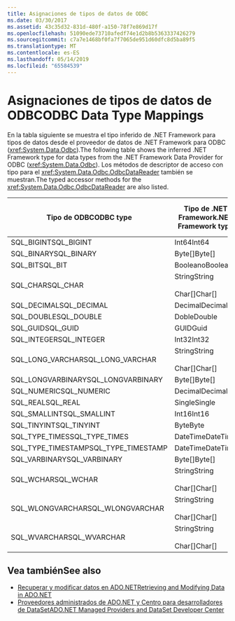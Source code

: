 ```yaml
---
title: Asignaciones de tipos de datos de ODBC
ms.date: 03/30/2017
ms.assetid: 43c35d32-831d-480f-a150-78f7e869d17f
ms.openlocfilehash: 51090ede73710afedf74e1d2b8b5363337426279
ms.sourcegitcommit: c7a7e1468bf0fa7f7065de951d60dfc8d5ba89f5
ms.translationtype: MT
ms.contentlocale: es-ES
ms.lasthandoff: 05/14/2019
ms.locfileid: "65584539"
---
```

# <a name="odbc-data-type-mappings"></a><span data-ttu-id="4b65e-102">Asignaciones de tipos de datos de ODBC</span><span class="sxs-lookup"><span data-stu-id="4b65e-102">ODBC Data Type Mappings</span></span>
<span data-ttu-id="4b65e-103">En la tabla siguiente se muestra el tipo inferido de .NET Framework para tipos de datos desde el proveedor de datos de .NET Framework para ODBC (<xref:System.Data.Odbc>).</span><span class="sxs-lookup"><span data-stu-id="4b65e-103">The following table shows the inferred .NET Framework type for data types from the .NET Framework Data Provider for ODBC (<xref:System.Data.Odbc>).</span></span> <span data-ttu-id="4b65e-104">Los métodos de descriptor de acceso con tipo para el <xref:System.Data.Odbc.OdbcDataReader> también se muestran.</span><span class="sxs-lookup"><span data-stu-id="4b65e-104">The typed accessor methods for the <xref:System.Data.Odbc.OdbcDataReader> are also listed.</span></span>  
  
|<span data-ttu-id="4b65e-105">Tipo de ODBC</span><span class="sxs-lookup"><span data-stu-id="4b65e-105">ODBC type</span></span>|<span data-ttu-id="4b65e-106">Tipo de .NET Framework</span><span class="sxs-lookup"><span data-stu-id="4b65e-106">.NET Framework type</span></span>|<span data-ttu-id="4b65e-107">Descriptor de acceso de tipo de .NET framework</span><span class="sxs-lookup"><span data-stu-id="4b65e-107">.NET Framework typed accessor</span></span>|  
|---------------|----------------------------------------------------------------------|--------------------------------------------------------------------------------|  
|<span data-ttu-id="4b65e-108">SQL_BIGINT</span><span class="sxs-lookup"><span data-stu-id="4b65e-108">SQL_BIGINT</span></span>|<span data-ttu-id="4b65e-109">Int64</span><span class="sxs-lookup"><span data-stu-id="4b65e-109">Int64</span></span>|<span data-ttu-id="4b65e-110">GetInt64()</span><span class="sxs-lookup"><span data-stu-id="4b65e-110">GetInt64()</span></span>|  
|<span data-ttu-id="4b65e-111">SQL_BINARY</span><span class="sxs-lookup"><span data-stu-id="4b65e-111">SQL_BINARY</span></span>|<span data-ttu-id="4b65e-112">Byte[]</span><span class="sxs-lookup"><span data-stu-id="4b65e-112">Byte[]</span></span>|<span data-ttu-id="4b65e-113">GetBytes()</span><span class="sxs-lookup"><span data-stu-id="4b65e-113">GetBytes()</span></span>|  
|<span data-ttu-id="4b65e-114">SQL_BIT</span><span class="sxs-lookup"><span data-stu-id="4b65e-114">SQL_BIT</span></span>|<span data-ttu-id="4b65e-115">Booleano</span><span class="sxs-lookup"><span data-stu-id="4b65e-115">Boolean</span></span>|<span data-ttu-id="4b65e-116">GetBoolean()</span><span class="sxs-lookup"><span data-stu-id="4b65e-116">GetBoolean()</span></span>|  
|<span data-ttu-id="4b65e-117">SQL_CHAR</span><span class="sxs-lookup"><span data-stu-id="4b65e-117">SQL_CHAR</span></span>|<span data-ttu-id="4b65e-118">String</span><span class="sxs-lookup"><span data-stu-id="4b65e-118">String</span></span><br /><br /> <span data-ttu-id="4b65e-119">Char[]</span><span class="sxs-lookup"><span data-stu-id="4b65e-119">Char[]</span></span>|<span data-ttu-id="4b65e-120">GetString()</span><span class="sxs-lookup"><span data-stu-id="4b65e-120">GetString()</span></span><br /><br /> <span data-ttu-id="4b65e-121">GetChars()</span><span class="sxs-lookup"><span data-stu-id="4b65e-121">GetChars()</span></span>|  
|<span data-ttu-id="4b65e-122">SQL_DECIMAL</span><span class="sxs-lookup"><span data-stu-id="4b65e-122">SQL_DECIMAL</span></span>|<span data-ttu-id="4b65e-123">Decimal</span><span class="sxs-lookup"><span data-stu-id="4b65e-123">Decimal</span></span>|<span data-ttu-id="4b65e-124">GetDecimal()</span><span class="sxs-lookup"><span data-stu-id="4b65e-124">GetDecimal()</span></span>|  
|<span data-ttu-id="4b65e-125">SQL_DOUBLE</span><span class="sxs-lookup"><span data-stu-id="4b65e-125">SQL_DOUBLE</span></span>|<span data-ttu-id="4b65e-126">Doble</span><span class="sxs-lookup"><span data-stu-id="4b65e-126">Double</span></span>|<span data-ttu-id="4b65e-127">GetDouble()</span><span class="sxs-lookup"><span data-stu-id="4b65e-127">GetDouble()</span></span>|  
|<span data-ttu-id="4b65e-128">SQL_GUID</span><span class="sxs-lookup"><span data-stu-id="4b65e-128">SQL_GUID</span></span>|<span data-ttu-id="4b65e-129">GUID</span><span class="sxs-lookup"><span data-stu-id="4b65e-129">Guid</span></span>|<span data-ttu-id="4b65e-130">GetGuid()</span><span class="sxs-lookup"><span data-stu-id="4b65e-130">GetGuid()</span></span>|  
|<span data-ttu-id="4b65e-131">SQL_INTEGER</span><span class="sxs-lookup"><span data-stu-id="4b65e-131">SQL_INTEGER</span></span>|<span data-ttu-id="4b65e-132">Int32</span><span class="sxs-lookup"><span data-stu-id="4b65e-132">Int32</span></span>|<span data-ttu-id="4b65e-133">GetInt32()</span><span class="sxs-lookup"><span data-stu-id="4b65e-133">GetInt32()</span></span>|  
|<span data-ttu-id="4b65e-134">SQL_LONG_VARCHAR</span><span class="sxs-lookup"><span data-stu-id="4b65e-134">SQL_LONG_VARCHAR</span></span>|<span data-ttu-id="4b65e-135">String</span><span class="sxs-lookup"><span data-stu-id="4b65e-135">String</span></span><br /><br /> <span data-ttu-id="4b65e-136">Char[]</span><span class="sxs-lookup"><span data-stu-id="4b65e-136">Char[]</span></span>|<span data-ttu-id="4b65e-137">GetString()</span><span class="sxs-lookup"><span data-stu-id="4b65e-137">GetString()</span></span><br /><br /> <span data-ttu-id="4b65e-138">GetChars()</span><span class="sxs-lookup"><span data-stu-id="4b65e-138">GetChars()</span></span>|  
|<span data-ttu-id="4b65e-139">SQL_LONGVARBINARY</span><span class="sxs-lookup"><span data-stu-id="4b65e-139">SQL_LONGVARBINARY</span></span>|<span data-ttu-id="4b65e-140">Byte[]</span><span class="sxs-lookup"><span data-stu-id="4b65e-140">Byte[]</span></span>|<span data-ttu-id="4b65e-141">GetBytes()</span><span class="sxs-lookup"><span data-stu-id="4b65e-141">GetBytes()</span></span>|  
|<span data-ttu-id="4b65e-142">SQL_NUMERIC</span><span class="sxs-lookup"><span data-stu-id="4b65e-142">SQL_NUMERIC</span></span>|<span data-ttu-id="4b65e-143">Decimal</span><span class="sxs-lookup"><span data-stu-id="4b65e-143">Decimal</span></span>|<span data-ttu-id="4b65e-144">GetDecimal()</span><span class="sxs-lookup"><span data-stu-id="4b65e-144">GetDecimal()</span></span>|  
|<span data-ttu-id="4b65e-145">SQL_REAL</span><span class="sxs-lookup"><span data-stu-id="4b65e-145">SQL_REAL</span></span>|<span data-ttu-id="4b65e-146">Single</span><span class="sxs-lookup"><span data-stu-id="4b65e-146">Single</span></span>|<span data-ttu-id="4b65e-147">GetFloat()</span><span class="sxs-lookup"><span data-stu-id="4b65e-147">GetFloat()</span></span>|  
|<span data-ttu-id="4b65e-148">SQL_SMALLINT</span><span class="sxs-lookup"><span data-stu-id="4b65e-148">SQL_SMALLINT</span></span>|<span data-ttu-id="4b65e-149">Int16</span><span class="sxs-lookup"><span data-stu-id="4b65e-149">Int16</span></span>|<span data-ttu-id="4b65e-150">GetInt16()</span><span class="sxs-lookup"><span data-stu-id="4b65e-150">GetInt16()</span></span>|  
|<span data-ttu-id="4b65e-151">SQL_TINYINT</span><span class="sxs-lookup"><span data-stu-id="4b65e-151">SQL_TINYINT</span></span>|<span data-ttu-id="4b65e-152">Byte</span><span class="sxs-lookup"><span data-stu-id="4b65e-152">Byte</span></span>|<span data-ttu-id="4b65e-153">GetByte()</span><span class="sxs-lookup"><span data-stu-id="4b65e-153">GetByte()</span></span>|  
|<span data-ttu-id="4b65e-154">SQL_TYPE_TIMES</span><span class="sxs-lookup"><span data-stu-id="4b65e-154">SQL_TYPE_TIMES</span></span>|<span data-ttu-id="4b65e-155">DateTime</span><span class="sxs-lookup"><span data-stu-id="4b65e-155">DateTime</span></span>|<span data-ttu-id="4b65e-156">GetDateTime()</span><span class="sxs-lookup"><span data-stu-id="4b65e-156">GetDateTime()</span></span>|  
|<span data-ttu-id="4b65e-157">SQL_TYPE_TIMESTAMP</span><span class="sxs-lookup"><span data-stu-id="4b65e-157">SQL_TYPE_TIMESTAMP</span></span>|<span data-ttu-id="4b65e-158">DateTime</span><span class="sxs-lookup"><span data-stu-id="4b65e-158">DateTime</span></span>|<span data-ttu-id="4b65e-159">GetDateTime()</span><span class="sxs-lookup"><span data-stu-id="4b65e-159">GetDateTime()</span></span>|  
|<span data-ttu-id="4b65e-160">SQL_VARBINARY</span><span class="sxs-lookup"><span data-stu-id="4b65e-160">SQL_VARBINARY</span></span>|<span data-ttu-id="4b65e-161">Byte[]</span><span class="sxs-lookup"><span data-stu-id="4b65e-161">Byte[]</span></span>|<span data-ttu-id="4b65e-162">GetBytes()</span><span class="sxs-lookup"><span data-stu-id="4b65e-162">GetBytes()</span></span>|  
|<span data-ttu-id="4b65e-163">SQL_WCHAR</span><span class="sxs-lookup"><span data-stu-id="4b65e-163">SQL_WCHAR</span></span>|<span data-ttu-id="4b65e-164">String</span><span class="sxs-lookup"><span data-stu-id="4b65e-164">String</span></span><br /><br /> <span data-ttu-id="4b65e-165">Char[]</span><span class="sxs-lookup"><span data-stu-id="4b65e-165">Char[]</span></span>|<span data-ttu-id="4b65e-166">GetString()</span><span class="sxs-lookup"><span data-stu-id="4b65e-166">GetString()</span></span><br /><br /> <span data-ttu-id="4b65e-167">GetChars()</span><span class="sxs-lookup"><span data-stu-id="4b65e-167">GetChars()</span></span>|  
|<span data-ttu-id="4b65e-168">SQL_WLONGVARCHAR</span><span class="sxs-lookup"><span data-stu-id="4b65e-168">SQL_WLONGVARCHAR</span></span>|<span data-ttu-id="4b65e-169">String</span><span class="sxs-lookup"><span data-stu-id="4b65e-169">String</span></span><br /><br /> <span data-ttu-id="4b65e-170">Char[]</span><span class="sxs-lookup"><span data-stu-id="4b65e-170">Char[]</span></span>|<span data-ttu-id="4b65e-171">GetString()</span><span class="sxs-lookup"><span data-stu-id="4b65e-171">GetString()</span></span><br /><br /> <span data-ttu-id="4b65e-172">GetChars()</span><span class="sxs-lookup"><span data-stu-id="4b65e-172">GetChars()</span></span>|  
|<span data-ttu-id="4b65e-173">SQL_WVARCHAR</span><span class="sxs-lookup"><span data-stu-id="4b65e-173">SQL_WVARCHAR</span></span>|<span data-ttu-id="4b65e-174">String</span><span class="sxs-lookup"><span data-stu-id="4b65e-174">String</span></span><br /><br /> <span data-ttu-id="4b65e-175">Char[]</span><span class="sxs-lookup"><span data-stu-id="4b65e-175">Char[]</span></span>|<span data-ttu-id="4b65e-176">GetString()</span><span class="sxs-lookup"><span data-stu-id="4b65e-176">GetString()</span></span><br /><br /> <span data-ttu-id="4b65e-177">GetChars()</span><span class="sxs-lookup"><span data-stu-id="4b65e-177">GetChars()</span></span>|  
  
## <a name="see-also"></a><span data-ttu-id="4b65e-178">Vea también</span><span class="sxs-lookup"><span data-stu-id="4b65e-178">See also</span></span>

- [<span data-ttu-id="4b65e-179">Recuperar y modificar datos en ADO.NET</span><span class="sxs-lookup"><span data-stu-id="4b65e-179">Retrieving and Modifying Data in ADO.NET</span></span>](../../../../docs/framework/data/adonet/retrieving-and-modifying-data.md)
- [<span data-ttu-id="4b65e-180">Proveedores administrados de ADO.NET y Centro para desarrolladores de DataSet</span><span class="sxs-lookup"><span data-stu-id="4b65e-180">ADO.NET Managed Providers and DataSet Developer Center</span></span>](https://go.microsoft.com/fwlink/?LinkId=217917)
